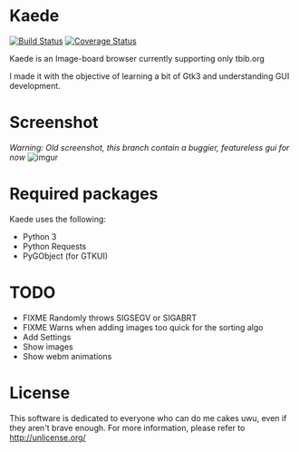 Kaede
=====
[![Build Status](https://travis-ci.org/Hattshire/Kaede.svg?branch=libkaede)](https://travis-ci.org/Hattshire/Kaede) [![Coverage Status](https://coveralls.io/repos/github/Hattshire/Kaede/badge.svg?branch=libkaede)](https://coveralls.io/github/Hattshire/Kaede?branch=libkaede)

Kaede is an Image-board browser currently supporting only tbib.org

I made it with the objective of learning a bit of Gtk3 and understanding GUI development.

Screenshot
==========
_Warning: Old screenshot, this branch contain a buggier, featureless gui for now_
![imgur](https://i.imgur.com/T2SwSnp.png)

Required packages
=================
Kaede uses the following:
* Python 3
* Python Requests
* PyGObject (for GTKUI)

TODO
=====
* FIXME Randomly throws SIGSEGV or SIGABRT
* FIXME Warns when adding images too quick for the sorting algo
* Add Settings
* Show images
* Show webm animations

License
=======
This software is dedicated to everyone who can do me cakes uwu, even if they aren't brave enough.
For more information, please refer to <http://unlicense.org/>
